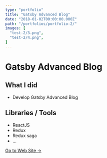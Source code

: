 ```yaml
---
type: "portfolio"
title: "Gatsby Advanced Blog"
date: "2018-01-02T00:00:00.000Z"
path: "/portfolios/portfolio-2/"
images: [
  "test-2/3.png",
  "test-2/4.png",
]
---
```


# Gatsby Advanced Blog

## What I did
- Develop Gatsby Advanced Blog

## Libraries / Tools
- ReactJS
- Redux
- Redux saga
- ...

[Go to Web Site →](https://github.com/wonism/gatsby-advanced-blog)
